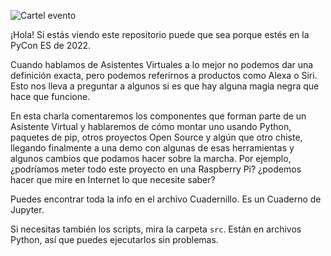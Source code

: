 ![Cartel evento](https://pbs.twimg.com/media/Fdkpc7QWQAAluoz?format=jpg)

¡Hola! Si estás viendo este repositorio puede que sea porque estés en la PyCon ES de 2022.

Cuando hablamos de Asistentes Virtuales a lo mejor no podemos dar una definición exacta, pero podemos referirnos a productos como Alexa o Siri. Esto nos lleva a preguntar a algunos si es que hay alguna magia negra que hace que funcione.

En esta charla comentaremos los componentes que forman parte de un Asistente Virtual y hablaremos de cómo montar uno usando Python, paquetes de pip, otros proyectos Open Source y algún que otro chiste, llegando finalmente a una demo con algunas de esas herramientas y algunos cambios que podamos hacer sobre la marcha. Por ejemplo, ¿podríamos meter todo este proyecto en una Raspberry Pi? ¿podemos hacer que mire en Internet lo que necesite saber?

Puedes encontrar toda la info en el archivo Cuadernillo. Es un Cuaderno de Jupyter.

Si necesitas también los scripts, mira la carpeta `src`. Están en archivos Python, así que puedes ejecutarlos sin problemas.
